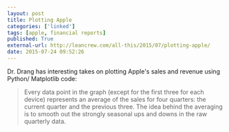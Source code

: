 ```yaml
---
layout: post
title: Plotting Apple
categories: ['linked']
tags: [apple, financial reports]
published: True
external-url: http://leancrew.com/all-this/2015/07/plotting-apple/
date: 2015-07-24 09:52:26
---
```


Dr. Drang has interesting takes on plotting Apple's sales and revenue using Python/ Matplotlib code:

> Every data point in the graph (except for the first three for each device) represents an average of the sales for four quarters: the current quarter and the previous three. The idea behind the averaging is to smooth out the strongly seasonal ups and downs in the raw quarterly data.

